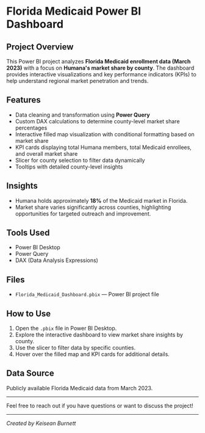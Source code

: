 # Florida Medicaid Power BI Dashboard

## Project Overview

This Power BI project analyzes **Florida Medicaid enrollment data (March 2023)** with a focus on **Humana's market share by county**. The dashboard provides interactive visualizations and key performance indicators (KPIs) to help understand regional market penetration and trends.

## Features

- Data cleaning and transformation using **Power Query**
- Custom DAX calculations to determine county-level market share percentages
- Interactive filled map visualization with conditional formatting based on market share
- KPI cards displaying total Humana members, total Medicaid enrollees, and overall market share
- Slicer for county selection to filter data dynamically
- Tooltips with detailed county-level insights

## Insights

- Humana holds approximately **18%** of the Medicaid market in Florida.
- Market share varies significantly across counties, highlighting opportunities for targeted outreach and improvement.

## Tools Used

- Power BI Desktop
- Power Query
- DAX (Data Analysis Expressions)

## Files

- `Florida_Medicaid_Dashboard.pbix` — Power BI project file


## How to Use

1. Open the `.pbix` file in Power BI Desktop.
2. Explore the interactive dashboard to view market share insights by county.
3. Use the slicer to filter data by specific counties.
4. Hover over the filled map and KPI cards for additional details.

## Data Source

Publicly available Florida Medicaid data from March 2023.

---

Feel free to reach out if you have questions or want to discuss the project!

---

*Created by Keisean Burnett*


